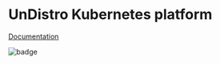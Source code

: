 # UnDistro Kubernetes platform

[Documentation](https://undistro.io/docs)

![badge](https://github.com/getupio-undistro/undistro/actions/workflows/build.yml/badge.svg?branch=main)


